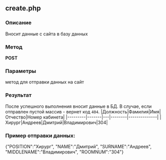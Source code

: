 ## create.php
### Описание
Вносит данные с сайта в базу данных 

### Метод
**POST**

### Параметры
метод для отправки данных на сайт

### Результат 
После успешного выполнения вносит данные в БД. В случае, если отправлен пустой массив - вернет код `404`.
|Должность|Фамилия|Имя|Отчество|Номер кабинета|
|---------|-------|---|--------|--------------|
|Хирург|Андреев|Дмитрий|Владимирович|304|

### Пример отправки данных:
{"POSITION":"Хирург", "NAME":"Дмитрий", "SURNAME":"Андреев", "MIDDLENAME":"Владимирович", "ROOMNUM":"304"}
